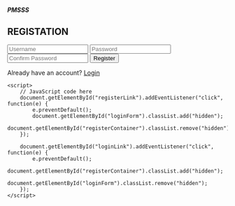   
<!DOCTYPE html>
<html>
<head>
    <title>Register Form</title>
    <link rel="stylesheet" href="css.css">
</head>
<body>
    <div class="heading">
        <h5>PMSSS</h5>
    </div>
    <div class="container hidden" id="registerContainer">
        <h2>REGISTATION</h2>
        <form id="registerForm">
            <input type="text" placeholder="Username" name="username" required>
            <input type="password" placeholder="Password" name="password" required>
            <input type="password" placeholder="Confirm Password" name="confirm_password" required>
            <button type="submit">Register</button>
            <p id="loginLink">Already have an account? <a href="login.html">Login</a></p>
        </form>
    </div>

    <script>
        // JavaScript code here
        document.getElementById("registerLink").addEventListener("click", function(e) {
            e.preventDefault();
            document.getElementById("loginForm").classList.add("hidden");
            document.getElementById("registerContainer").classList.remove("hidden");
        });

        document.getElementById("loginLink").addEventListener("click", function(e) {
            e.preventDefault();
            document.getElementById("registerContainer").classList.add("hidden");
            document.getElementById("loginForm").classList.remove("hidden");
        });
    </script>
</body>
</html>
